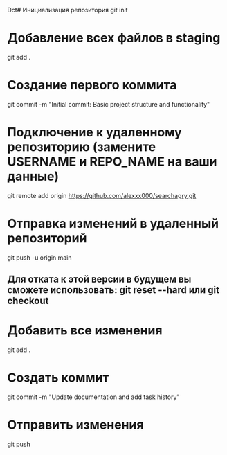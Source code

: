 Dct# Инициализация репозитория
git init

# Добавление всех файлов в staging
git add .

# Создание первого коммита
git commit -m "Initial commit: Basic project structure and functionality"

# Подключение к удаленному репозиторию (замените USERNAME и REPO_NAME на ваши данные)
git remote add origin https://github.com/alexxx000/searchagry.git

# Отправка изменений в удаленный репозиторий
git push -u origin main

Для отката к этой версии в будущем вы сможете использовать:
git reset --hard <commit-hash>
или 
git checkout <commit-hash>
-------------------------------------------------------------
# Добавить все изменения
git add .

# Создать коммит
git commit -m "Update documentation and add task history"

# Отправить изменения
git push